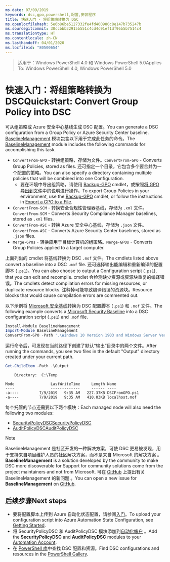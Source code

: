 ```yaml
---
ms.date: 07/09/2019
keywords: dsc,gpo,powershell,配置,安装程序
title: 快速入门 - 将组策略转换为 DSC
ms.openlocfilehash: 5e6b86be5127332fe4fd400980c8e147b735247b
ms.sourcegitcommit: 30ccbbb32915b551c4cd4c91ef1df96b5b7514c4
ms.translationtype: HT
ms.contentlocale: zh-CN
ms.lasthandoff: 04/01/2020
ms.locfileid: "80500654"
---
```

> <span data-ttu-id="abbda-103">适用于：Windows PowerShell 4.0 和 Windows PowerShell 5.0</span><span class="sxs-lookup"><span data-stu-id="abbda-103">Applies To: Windows PowerShell 4.0, Windows PowerShell 5.0</span></span>

# <a name="quickstart-convert-group-policy-into-dsc"></a><span data-ttu-id="abbda-104">快速入门：将组策略转换为 DSC</span><span class="sxs-lookup"><span data-stu-id="abbda-104">Quickstart: Convert Group Policy into DSC</span></span>

<span data-ttu-id="abbda-105">可从组策略或 Azure 安全中心基线生成 DSC 配置。</span><span class="sxs-lookup"><span data-stu-id="abbda-105">You can generate a DSC configuration from a Group Policy or Azure Security Center baseline.</span></span> <span data-ttu-id="abbda-106">[BaselineManagement](https://www.powershellgallery.com/packages/BaselineManagement) 模块包含以下用于完成此任务的命令。</span><span class="sxs-lookup"><span data-stu-id="abbda-106">The [BaselineManagement](https://www.powershellgallery.com/packages/BaselineManagement) module includes the following commands for accomplishing this task.</span></span>

- <span data-ttu-id="abbda-107">`ConvertFrom-GPO` - 转换组策略，存储为文件。</span><span class="sxs-lookup"><span data-stu-id="abbda-107">`ConvertFrom-GPO` - Converts Group Policies, stored as files.</span></span> <span data-ttu-id="abbda-108">还可指定一个目录，它包含多个要合并为一个配置的策略。</span><span class="sxs-lookup"><span data-stu-id="abbda-108">You can also specify a directory containing multiple policies that will be combined into one Configuration.</span></span>
  - <span data-ttu-id="abbda-109">要在环境中导出组策略，请使用 [Backup-GPO](/powershell/module/grouppolicy/backup-gpo?view=win10-ps) cmdlet，或按照[将 GPO 导出到文件](/microsoft-desktop-optimization-pack/agpm/export-a-gpo-to-a-file)中的说明进行操作。</span><span class="sxs-lookup"><span data-stu-id="abbda-109">To export Group Policies in your environment, use the [Backup-GPO](/powershell/module/grouppolicy/backup-gpo?view=win10-ps) cmdlet, or follow the instructions in [Export a GPO to a File](/microsoft-desktop-optimization-pack/agpm/export-a-gpo-to-a-file).</span></span>
- <span data-ttu-id="abbda-110">`ConvertFrom-SCM` - 转换安全合规性管理器基线，存储为 `.xml` 文件。</span><span class="sxs-lookup"><span data-stu-id="abbda-110">`ConvertFrom-SCM` - Converts Security Compliance Manager baselines, stored as `.xml` files.</span></span>
- <span data-ttu-id="abbda-111">`ConvertFrom-ASC` - 转换 Azure 安全中心基线，存储为 `.json` 文件。</span><span class="sxs-lookup"><span data-stu-id="abbda-111">`ConvertFrom-ASC` - Converts Azure Security Center baselines, stored as `.json` files.</span></span>
- <span data-ttu-id="abbda-112">`Merge-GPOs` - 转换应用于目标计算机的组策略。</span><span class="sxs-lookup"><span data-stu-id="abbda-112">`Merge-GPOs` - Converts Group Policies applied to a target computer.</span></span>

<span data-ttu-id="abbda-113">上面列出的 cmdlet 将基线转换为 DSC `.mof` 文件。</span><span class="sxs-lookup"><span data-stu-id="abbda-113">The cmdlets listed above convert a baseline into a DSC `.mof` file.</span></span> <span data-ttu-id="abbda-114">还可选择输出能编辑和重新编译的配置脚本 (`.ps1`)。</span><span class="sxs-lookup"><span data-stu-id="abbda-114">You can also choose to output a Configuration script (`.ps1`), that you can edit and recompile.</span></span> <span data-ttu-id="abbda-115">cmdlet 会检测缺少资源或资源块重复的编译错误。</span><span class="sxs-lookup"><span data-stu-id="abbda-115">The cmdlets detect compilation errors for missing resources, or duplicate resource blocks.</span></span> <span data-ttu-id="abbda-116">注释掉可能导致编译错误的资源块。</span><span class="sxs-lookup"><span data-stu-id="abbda-116">Resource blocks that would cause compilation errors are commented out.</span></span>

<span data-ttu-id="abbda-117">以下示例将 [Microsoft 安全基线](https://www.microsoft.com/en-us/download/details.aspx?id=55319)转换为 DSC 配置脚本 (`.ps1`) 和 `.mof` 文件。</span><span class="sxs-lookup"><span data-stu-id="abbda-117">The following example converts a [Microsoft Security Baseline](https://www.microsoft.com/en-us/download/details.aspx?id=55319) into a DSC configuration script (`.ps1`) and `.mof` file.</span></span>

```powershell
Install-Module BaselineManagement
Import-Module BaselineManagement
ConvertFrom-GPO -Path '.\Windows 10 Version 1903 and Windows Server Version 1903 Security Baseline\GPOs\' -OutputConfigurationScript
```

<span data-ttu-id="abbda-118">运行命令后，可发现在当前路径下创建了默认“输出”目录中的两个文件。</span><span class="sxs-lookup"><span data-stu-id="abbda-118">After running the commands, you see two files in the default "Output" directory created under your current path.</span></span>

```powershell
Get-ChildItem -Path .\Output
```

```Output
    Directory:  C:\Temp

Mode                LastWriteTime     Length Name
----                -------------     ------ ----
-a----         7/9/2019   9:35 AM   227.37KB DSCFromGPO.ps1
-a----         7/9/2019   9:35 AM   410.03KB localhost.mof
```

<span data-ttu-id="abbda-119">每个托管的节点还需要以下两个模块：</span><span class="sxs-lookup"><span data-stu-id="abbda-119">Each managed node will also need the following two modules:</span></span>

- [<span data-ttu-id="abbda-120">SecurityPolicyDSC</span><span class="sxs-lookup"><span data-stu-id="abbda-120">SecurityPolicyDSC</span></span>](https://www.powershellgallery.com/packages/SecurityPolicyDsc)
- [<span data-ttu-id="abbda-121">AuditPolicyDSC</span><span class="sxs-lookup"><span data-stu-id="abbda-121">AuditPolicyDSC</span></span>](https://www.powershellgallery.com/packages/AuditPolicyDsc)

> [!NOTE]
> <span data-ttu-id="abbda-122">BaselineManagement 是社区开发的一种解决方案，可使 DSC 更易被发现，用于支持来自项目维护人员的社区解决方案，而不是来自 Microsoft 的解决方案  。</span><span class="sxs-lookup"><span data-stu-id="abbda-122">**BaselineManagement** is a solution developed by the community to make DSC more discoverable for Support for community solutions come from the project maintainers and not from Microsoft.</span></span> <span data-ttu-id="abbda-123">可在 [GitHub](https://github.com/microsoft/BaselineManagement) 上提出有关 BaselineManagement 的新问题  。</span><span class="sxs-lookup"><span data-stu-id="abbda-123">You can open a new issue for **BaselineManagement** on [GitHub](https://github.com/microsoft/BaselineManagement).</span></span>

## <a name="next-steps"></a><span data-ttu-id="abbda-124">后续步骤</span><span class="sxs-lookup"><span data-stu-id="abbda-124">Next steps</span></span>

- <span data-ttu-id="abbda-125">要将配置脚本上传到 Azure 自动化状态配置，请参阅[入门](/azure/automation/automation-dsc-getting-started#importing-a-configuration-into-azure-automation)。</span><span class="sxs-lookup"><span data-stu-id="abbda-125">To upload your configuration script into Azure Automation State Configuration, see [Getting Started](/azure/automation/automation-dsc-getting-started#importing-a-configuration-into-azure-automation).</span></span>
- <span data-ttu-id="abbda-126">将 SecurityPolicyDSC 和 AuditPolicyDSC 模块添加到[自动化帐户](/azure/automation/shared-resources/modules)   。</span><span class="sxs-lookup"><span data-stu-id="abbda-126">Add the **SecurityPolicyDSC** and **AuditPolicyDSC** modules to your [Automation Account](/azure/automation/shared-resources/modules).</span></span>
- <span data-ttu-id="abbda-127">在 [PowerShell 库](https://www.powershellgallery.com/)中查找 DSC 配置和资源。</span><span class="sxs-lookup"><span data-stu-id="abbda-127">Find DSC configurations and resources in the [PowerShell Gallery](https://www.powershellgallery.com/).</span></span>
